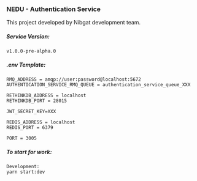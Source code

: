 ### NEDU - Authentication Service
This project developed by Nibgat development team.

##### Service Version:
```
v1.0.0-pre-alpha.0
```

##### .env Template:
```
RMQ_ADDRESS = amqp://user:password@localhost:5672
AUTHENTICATION_SERVICE_RMQ_QUEUE = authentication_service_queue_XXX

RETHINKDB_ADDRESS = localhost
RETHINKDB_PORT = 28015

JWT_SECRET_KEY=XXX

REDIS_ADDRESS = localhost
REDIS_PORT = 6379

PORT = 3005

```

##### To start for work:
```
Development:
yarn start:dev